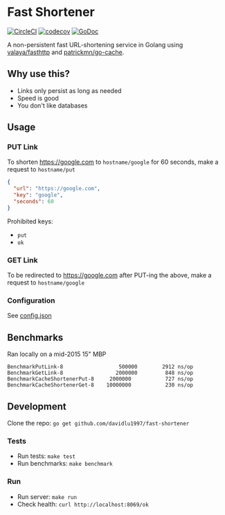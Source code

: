 # Fast Shortener
[![CircleCI](https://circleci.com/gh/DavidLu1997/fast-shortener/tree/master.svg?style=svg&circle-token=913bd3241b1007590e4c743144cd8c598ce59220)](https://circleci.com/gh/DavidLu1997/fast-shortener/tree/master)
[![codecov](https://codecov.io/gh/DavidLu1997/fast-shortener/branch/master/graph/badge.svg?token=DN5spsSZGE)](https://codecov.io/gh/DavidLu1997/fast-shortener)
[![GoDoc](https://godoc.org/github.com/DavidLu1997/fast-shortener?status.svg)](https://godoc.org/github.com/DavidLu1997/fast-shortener)

A non-persistent fast URL-shortening service in Golang using [valaya/fasthttp](https://github.com/valyala/fasthttp) and [patrickmn/go-cache](https://github.com/patrickmn/go-cache).

## Why use this?

- Links only persist as long as needed
- Speed is good
- You don't like databases

## Usage

### PUT Link

To shorten https://google.com to `hostname/google` for 60 seconds, make a request to `hostname/put`
```json
{
  "url": "https://google.com",
  "key": "google",
  "seconds": 60
}
```

Prohibited keys:
- `put`
- `ok`

### GET Link

To be redirected to https://google.com after PUT-ing the above, make a request to `hostname/google`

### Configuration

See [config.json](https://github.com/DavidLu1997/fast-shortener/blob/master/config/config.json)

## Benchmarks

Ran locally on a mid-2015 15" MBP

```
BenchmarkPutLink-8   	            500000        2912 ns/op
BenchmarkGetLink-8   	           2000000	       848 ns/op
BenchmarkCacheShortenerPut-8   	 2000000	       727 ns/op
BenchmarkCacheShortenerGet-8   	10000000	       230 ns/op
```

## Development

Clone the repo: `go get github.com/davidlu1997/fast-shortener`

### Tests

- Run tests: `make test`
- Run benchmarks: `make benchmark`

### Run

- Run server: `make run`
- Check health: `curl http://localhost:8069/ok`
